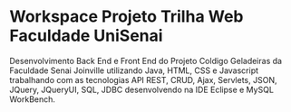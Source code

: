 # Workspace Projeto Trilha Web Faculdade UniSenai
Desenvolvimento Back End e Front End do Projeto Coldigo Geladeiras da Faculdade Senai Joinville utilizando Java, HTML, CSS e Javascript trabalhando com as tecnologias API REST, CRUD, Ajax, Servlets, JSON, JQuery, JQueryUI, SQL, JDBC desenvolvendo na IDE Eclipse e MySQL WorkBench.
